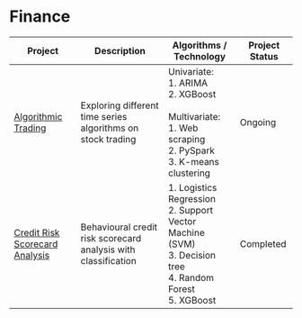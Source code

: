 # Finance

| Project | Description | Algorithms / Technology | Project Status |
| --- | --- | --- | --- |
| [Algorithmic Trading ](https://github.com/yovalishere/Finance/tree/main/AIgorithmic%20Trading) | Exploring different time series algorithms on stock trading | Univariate:<br> 1. ARIMA<br> 2. XGBoost<br><br> Multivariate:<br> 1. Web scraping<br> 2. PySpark<br> 3. K-means clustering | Ongoing |
| [Credit Risk Scorecard Analysis](https://github.com/yovalishere/Finance/tree/main/Credit%20Risk%20Scorecard%20Analysis) | Behavioural credit risk scorecard analysis with classification | 1. Logistics Regression <br> 2. Support Vector Machine (SVM) <br> 3. Decision tree <br> 4. Random Forest <br> 5. XGBoost | Completed
